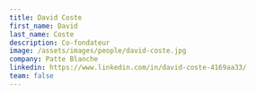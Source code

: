 ```yaml
---
title: David Coste
first_name: David
last_name: Coste
description: Co-fondateur
image: /assets/images/people/david-coste.jpg
company: Patte Blanche
linkedin: https://www.linkedin.com/in/david-coste-4169aa33/
team: false
---
```

